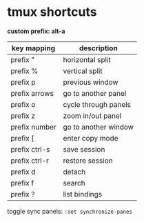 # tmux shortcuts

**custom prefix: alt-a**

|key mapping|description|
|-----------|-----------|
|prefix "   |horizontal split|
|prefix %   |vertical split  |
|prefix p   |previous window |
|prefix arrows|go to another panel |
|prefix o     |cycle through panels|
|prefix z     |zoom in/out panel   |
|prefix number|go to another window|
|prefix [     |enter copy mode     |
|prefix ctrl-s|save session   |
|prefix ctrl-r|restore session|
|prefix d |detach |
|prefix f |search |
|prefix ? |list bindings |

toggle sync panels: `:set synchronize-panes`
